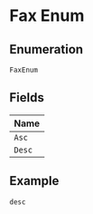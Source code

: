 
# Fax Enum

## Enumeration

`FaxEnum`

## Fields

| Name |
|  --- |
| `Asc` |
| `Desc` |

## Example

```
desc
```

